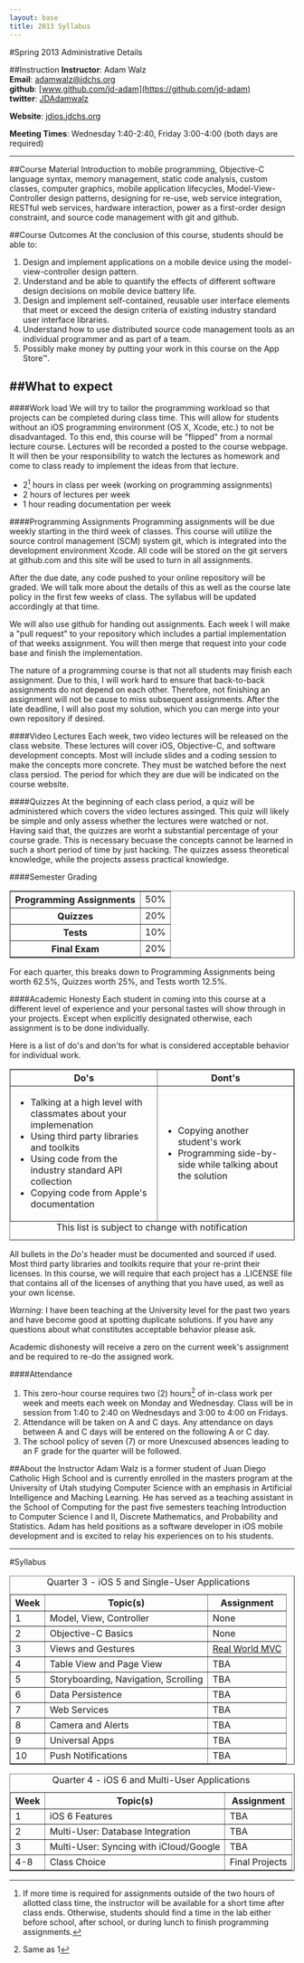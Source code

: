 ```yaml
---
layout: base
title: 2013 Syllabus
---
```

#Spring 2013 Administrative Details

##Instruction
**Instructor**: Adam Walz  
**Email**: <adamwalz@jdchs.org>  
**github**: [www.github.com/jd-adam](https://github.com/jd-adam)  
**twitter**: [JDAdamwalz](https://twitter.com/JDAdamwalz)

**Website**: [jdios.jdchs.org](http://jdios.jdchs.org)

**Meeting Times**: Wednesday 1:40-2:40, Friday 3:00-4:00 (both days are required)

-------------------------------

##Course Material
Introduction to mobile programming, Objective-C language syntax,
memory management, static code analysis, custom classes, computer graphics,
mobile application lifecycles, Model-View-Controller design patterns,
designing for re-use, web service integration, RESTful web services,
hardware interaction, power as a first-order design constraint,
and source code management with git and github.

##Course Outcomes
At the conclusion of this course, students should be able to:

1. Design and implement applications on a mobile device using the
    model-view-controller design pattern.
2. Understand and be able to quantify the effects of different software
    design decisions on mobile device battery life.
3. Design and implement self-contained, reusable user interface elements
    that meet or exceed the design criteria of existing industry standard
    user interface libraries.
4. Understand how to use distributed source code management tools as an
    individual programmer and as part of a team.
5. Possibly make money by putting your work in this course on the
    App Store&trade;.

##What to expect
-------------------------------

####Work load
We will try to tailor the programming workload so that projects can be completed
during class time. This will allow for students without an iOS programming
environment (OS X, Xcode, etc.) to not be disadvantaged. To this end, this course
will be "flipped" from a normal lecture course. Lectures will be recorded a posted
to the course webpage. It will then be your responsibility to watch the lectures
as homework and come to class ready to implement the ideas from that lecture.

- 2[^1] hours in class per week (working on programming assignments)
- 2 hours of lectures per week
- 1 hour reading documentation per week

####Programming Assignments
Programming assignments will be due weekly starting in the third week of classes. 
This course will utilize the source control management (SCM) system git, which is
integrated into the development environment Xcode. All code will be stored on
the git servers at github.com and this site will be used to turn in all assignments.

After the due date, any code pushed to your online repository will be graded. We
will talk more about the details of this as well as the course late policy in 
the first few weeks of class. The syllabus will be updated accordingly at that
time.

We will also use github for handing out assignments. Each week I will make a
"pull request" to your repository which includes a partial implementation of that
weeks assignment. You will then merge that request into your code base and finish
the implementation.

The nature of a programming course is that not all students may finish each
assignment. Due to this, I will work hard to ensure that back-to-back assignments
do not depend on each other. Therefore, not finishing an assignment will not be
cause to miss subsequent assignments. After the late deadline, I will also post
my solution, which you can merge into your own repository if desired.

####Video Lectures
Each week, two video lectures will be released on the class website. These lectures
will cover iOS, Objective-C, and software development concepts. Most will include 
slides and a coding session to make the concepts more concrete. They must be watched
before the next class persiod. The period for which they are due will be indicated on
the course website.

####Quizzes
At the beginning of each class period, a quiz will be administered which covers the
video lectures assinged. This quiz will likely be simple and only assess whether the
lectures were watched or not. Having said that, the quizzes are worht a substantial
percentage of your course grade. This is necessary becuase the concepts cannot be
learned in such a short period of time by just hacking. The quizzes assess theoretical
knowledge, while the projects assess practical knowledge.

####Semester Grading

<table border="1" cellpadding="5">
  <tr>
    <th>Programming Assignments</th>
    <td>50%</td>
  </tr>
  <tr>
    <th>Quizzes</th>
    <td>20%</td>
  </tr>
  <tr>
    <th>Tests</th>
    <td>10%</td>
  </tr>
  <tr>
    <th>Final Exam</th>
    <td>20%</td>
  </tr>
</table>

For each quarter, this breaks down to Programming Assignments being worth 62.5%, Quizzes worth 25%, and Tests worth 12.5%. 

####Academic Honesty
Each student in coming into this course at a different level of experience and
your personal tastes will show through in your projects. Except when explicitly 
designated otherwise, each assignment is to be done individually.

Here is a list of do's and don'ts for what is considered acceptable behavior for
individual work.

<table border="1" cellpadding="5">
  <caption align="bottom">This list is subject to change with notification</caption>
  <tr>
    <th>Do's</th>
    <th>Dont's</th>
  </tr>
  <tr>
    <td><ul>
      <li>Talking at a high level with classmates about your implemenation</li>
      <li>Using third party libraries and toolkits</li>
      <li>Using code from the industry standard API collection</li>
      <li>Copying code from Apple's documentation</li>
    </ul>
    </td>
    <td><ul>
      <li>Copying another student's work</li>
      <li>Programming side-by-side while talking about the solution</li>
    </ul>
    </td>
  </tr>
</table>

All bullets in the _Do's_ header must be documented and sourced if used. Most
third party libraries and toolkits require that your re-print their licenses. 
In this course, we will require that each project has a .LICENSE file that 
contains all of the licenses of anything that you have used, as well as your 
own license. 

_Warning_: I have been teaching at the University level for the past two years
and have become good at spotting duplicate solutions. If you have any questions
about what constitutes acceptable behavior please ask.

Academic dishonesty will receive a zero on the current week's assignment and be
required to re-do the assigned work.

####Attendance
1. This zero-hour course requires two (2) hours[^2] of in-class work per week and meets each week on Monday and Wednesday. Class will be in session from 1:40 to 2:40 on Wednesdays and 3:00 to 4:00 on Fridays.
2. Attendance will be taken on A and C days. Any attendance on days between A and C days will be entered on the following A or C day.
3. The school policy of seven (7) or more Unexcused absences leading to an F grade for the quarter will be followed.


##About the Instructor
Adam Walz is a former student of Juan Diego Catholic High School and is currently
enrolled in the masters program at the University of Utah studying Computer
Science with an emphasis in Artificial Intelligence and Maching Learning. He has
served as a teaching assistant in the School of Computing for the past five
semesters teaching Introduction to Computer Science I and II, Discrete Mathematics, 
and Probability and Statistics. Adam has held positions as a software developer
in iOS mobile development and is excited to relay his experiences on to his students.

-------------------------------

#Syllabus
<table border="1" cellpadding="10">
  <caption>Quarter 3 - iOS 5 and Single-User Applications</caption>
  <tr>
    <th>Week</th>
    <th>Topic(s)</th>
    <th>Assignment</th>
  </tr>
  <tr>
    <td>1</td>
    <td>Model, View, Controller</td>
    <td>None</td>
  </tr>
  <tr>
    <td>2</td>
    <td>Objective-C Basics</td>
    <td>None</td>
  </tr>
  <tr>
    <td>3</td>
    <td>Views and Gestures</td>
    <td><a href="/assignments/2013/01/21/assign-1">Real World MVC</a></td>
  </tr>
  <tr>
    <td>4</td>
    <td>Table View and Page View</td>
    <td>TBA</td>
  </tr>
  <tr>
    <td>5</td>
    <td>Storyboarding, Navigation, Scrolling</td>
    <td>TBA</td>
  </tr>
  <tr>
    <td>6</td>
    <td>Data Persistence</td>
    <td>TBA</td>
  </tr>
  <tr>
    <td>7</td>
    <td>Web Services</td>
    <td>TBA</td>
  </tr>
  <tr>
    <td>8</td>
    <td>Camera and Alerts</td>
    <td>TBA</td>
  </tr>
  <tr>
    <td>9</td>
    <td>Universal Apps</td>
    <td>TBA</td>
  </tr>
  <tr>
    <td>10</td>
    <td>Push Notifications</td>
    <td>TBA</td>
  </tr>
</table>

<table border="1" cellpadding="10">
  <caption>Quarter 4 - iOS 6 and Multi-User Applications</caption>
  <tr>
    <th>Week</th>
    <th>Topic(s)</th>
    <th>Assignment</th>
  </tr>
  <tr>
    <td>1</td>
    <td>iOS 6 Features</td>
    <td>TBA</td>
  </tr>
  <tr>
    <td>2</td>
    <td>Multi-User: Database Integration</td>
    <td>TBA</td>
  </tr>
  <tr>
    <td>3</td>
    <td>Multi-User: Syncing with iCloud/Google</td>
    <td>TBA</td>
  </tr>
  <tr>
    <td>4-8</td>
    <td>Class Choice</td>
    <td>Final Projects</td>
  </tr>

</table>


[^1]: If more time is required for assignments outside of the two hours of allotted class time, the instructor will be available for a short time after class ends. Otherwise, students should find a time in the lab either before school, after school, or during lunch to finish programming assignments.
[^2]: Same as 1